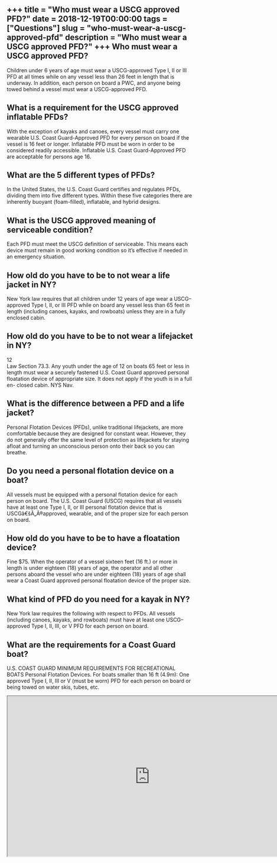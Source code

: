 +++
title = "Who must wear a USCG approved PFD?"
date = 2018-12-19T00:00:00
tags = ["Questions"]
slug = "who-must-wear-a-uscg-approved-pfd"
description = "Who must wear a USCG approved PFD?"
+++
Who must wear a USCG approved PFD?
----------------------------------

Children under 6 years of age must wear a USCG-approved Type I, II or III PFD at all times while on any vessel less than 26 feet in length that is underway. In addition, each person on board a PWC, and anyone being towed behind a vessel must wear a USCG-approved PFD.

What is a requirement for the USCG approved inflatable PFDs?
------------------------------------------------------------

With the exception of kayaks and canoes, every vessel must carry one wearable U.S. Coast Guard-Approved PFD for every person on board if the vessel is 16 feet or longer. Inflatable PFD must be worn in order to be considered readily accessible. Inflatable U.S. Coast Guard-Approved PFD are acceptable for persons age 16.

What are the 5 different types of PFDs?
---------------------------------------

In the United States, the U.S. Coast Guard certifies and regulates PFDs, dividing them into five different types. Within these five categories there are inherently buoyant (foam-filled), inflatable, and hybrid designs.

What is the USCG approved meaning of serviceable condition?
-----------------------------------------------------------

Each PFD must meet the USCG definition of serviceable. This means each device must remain in good working condition so it’s effective if needed in an emergency situation.

How old do you have to be to not wear a life jacket in NY?
----------------------------------------------------------

New York law requires that all children under 12 years of age wear a USCG–approved Type I, II, or III PFD while on board any vessel less than 65 feet in length (including canoes, kayaks, and rowboats) unless they are in a fully enclosed cabin.

How old do you have to be to not wear a lifejacket in NY?
---------------------------------------------------------

12  
Law Section 73.3. Any youth under the age of 12 on boats 65 feet or less in length must wear a securely fastened U.S. Coast Guard approved personal floatation device of appropriate size. It does not apply if the youth is in a full en- closed cabin. NYS Nav.

What is the difference between a PFD and a life jacket?
-------------------------------------------------------

Personal Flotation Devices (PFDs), unlike traditional lifejackets, are more comfortable because they are designed for constant wear. However, they do not generally offer the same level of protection as lifejackets for staying afloat and turning an unconscious person onto their back so you can breathe.

Do you need a personal flotation device on a boat?
--------------------------------------------------

All vessels must be equipped with a personal flotation device for each person on board. The U.S. Coast Guard (USCG) requires that all vessels have at least one Type I, II, or III personal flotation device that is USCGâ€šÃ„Ã®approved, wearable, and of the proper size for each person on board.

How old do you have to be to have a floatation device?
------------------------------------------------------

Fine $75. When the operator of a vessel sixteen feet (16 ft.) or more in length is under eighteen (18) years of age, the operator and all other persons aboard the vessel who are under eighteen (18) years of age shall wear a Coast Guard approved personal floatation device of the proper size.

What kind of PFD do you need for a kayak in NY?
-----------------------------------------------

New York law requires the following with respect to PFDs. All vessels (including canoes, kayaks, and rowboats) must have at least one USCG–approved Type I, II, III, or V PFD for each person on board.

What are the requirements for a Coast Guard boat?
-------------------------------------------------

U.S. COAST GUARD MINIMUM REQUIREMENTS FOR RECREATIONAL BOATS Personal Flotation Devices. For boats smaller than 16 ft (4.9m): One approved Type I, II, III or V (must be worn) PFD for each person on board or being towed on water skis, tubes, etc.

<iframe allow="accelerometer; autoplay; clipboard-write; encrypted-media; gyroscope; picture-in-picture" allowfullscreen="" class="__youtube_prefs__  epyt-is-override  no-lazyload" data-no-lazy="1" data-origheight="433" data-origwidth="770" data-skipgform_ajax_framebjll="" height="433" id="_ytid_50393" loading="lazy" src="https://www.youtube.com/embed/mu-WjW4onT4?enablejsapi=1&autoplay=0&cc_load_policy=0&cc_lang_pref=&iv_load_policy=1&loop=0&modestbranding=0&rel=1&fs=1&playsinline=0&autohide=2&theme=dark&color=red&controls=1&" title="YouTube player" width="770"></iframe>